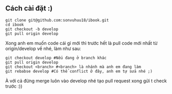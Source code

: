 ## Cách cài đặt :)
```
git clone git@github.com:sonvuhuu18/ibook.git
cd ibook
git checkout -b develop
git pull origin develop
```
Xong anh em muốn code cái gì mới thì trước hết là pull code mới nhất từ origin/develop về nhé, làm như sau:
```
git checkout develop #Nếu đang ở branch khác
git pull origin develop
git checkout <branch> #<branch> là nhánh mà anh em đang làm
git rebabse develop #Có thể conflict ở đây, anh em tự sửa nhé ;)
```
À với cả đừng merge luôn vào develop nhé tạo pull request xong gửi t check trước :))
